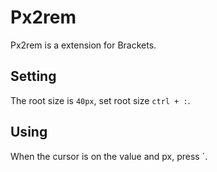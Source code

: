 # Px2rem

Px2rem is a extension for Brackets.

## Setting

The root size is `40px`, set root size `ctrl + :`.

## Using

When the cursor is on the value and px, press \`.